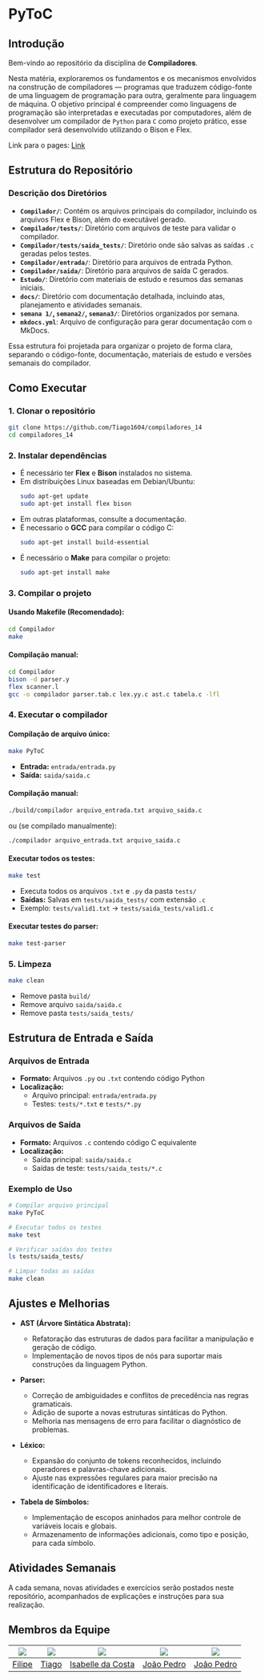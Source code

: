 # PyToC

## Introdução

Bem-vindo ao repositório da disciplina de **Compiladores**.

Nesta matéria, exploraremos os fundamentos e os mecanismos envolvidos na construção de compiladores — programas que traduzem código-fonte de uma linguagem de programação para outra, geralmente para linguagem de máquina.
O objetivo principal é compreender como linguagens de programação são interpretadas e executadas por computadores, além de desenvolver um compilador de `Python` para `C` como projeto prático, esse compilador será desenvolvido utilizando o Bison e Flex.

Link para o pages: [Link](https://tiago1604.github.io/compiladores_14/)

## Estrutura do Repositório

### Descrição dos Diretórios

- **`Compilador/`**: Contém os arquivos principais do compilador, incluindo os arquivos Flex e Bison, além do executável gerado.
- **`Compilador/tests/`**: Diretório com arquivos de teste para validar o compilador.
- **`Compilador/tests/saida_tests/`**: Diretório onde são salvas as saídas `.c` geradas pelos testes.
- **`Compilador/entrada/`**: Diretório para arquivos de entrada Python.
- **`Compilador/saida/`**: Diretório para arquivos de saída C gerados.
- **`Estudo/`**: Diretório com materiais de estudo e resumos das semanas iniciais.
- **`docs/`**: Diretório com documentação detalhada, incluindo atas, planejamento e atividades semanais.
- **`semana 1/`, `semana2/`, `semana3/`**: Diretórios organizados por semana.
- **`mkdocs.yml`**: Arquivo de configuração para gerar documentação com o MkDocs.

Essa estrutura foi projetada para organizar o projeto de forma clara, separando o código-fonte, documentação, materiais de estudo e versões semanais do compilador.

## Como Executar

### 1. **Clonar o repositório**
   ```bash
   git clone https://github.com/Tiago1604/compiladores_14
   cd compiladores_14
   ```

### 2. **Instalar dependências**
   - É necessário ter **Flex** e **Bison** instalados no sistema.
   - Em distribuições Linux baseadas em Debian/Ubuntu:
     ```bash
     sudo apt-get update
     sudo apt-get install flex bison
     ```
   - Em outras plataformas, consulte a documentação.
   - É necessario o **GCC** para compilar o código C:
     ```bash
     sudo apt-get install build-essential
     ```
   - É necessário o **Make** para compilar o projeto:
     ```bash
     sudo apt-get install make
     ```

### 3. **Compilar o projeto**

#### **Usando Makefile (Recomendado):**
   ```bash
   cd Compilador
   make
   ```

#### **Compilação manual:**
   ```bash
   cd Compilador
   bison -d parser.y
   flex scanner.l
   gcc -o compilador parser.tab.c lex.yy.c ast.c tabela.c -lfl
   ```

### 4. **Executar o compilador**

#### **Compilação de arquivo único:**
   ```bash
   make PyToC
   ```
   - **Entrada:** `entrada/entrada.py`
   - **Saída:** `saida/saida.c`

#### **Compilação manual:**
   ```bash
   ./build/compilador arquivo_entrada.txt arquivo_saida.c
   ```
   ou (se compilado manualmente):
   ```bash
   ./compilador arquivo_entrada.txt arquivo_saida.c
   ```

#### **Executar todos os testes:**
   ```bash
   make test
   ```
   - Executa todos os arquivos `.txt` e `.py` da pasta `tests/`
   - **Saídas:** Salvas em `tests/saida_tests/` com extensão `.c`
   - Exemplo: `tests/valid1.txt` → `tests/saida_tests/valid1.c`

#### **Executar testes do parser:**
   ```bash
   make test-parser
   ```

### 5. **Limpeza**
   ```bash
   make clean
   ```
   - Remove pasta `build/`
   - Remove arquivo `saida/saida.c`
   - Remove pasta `tests/saida_tests/`

## Estrutura de Entrada e Saída

### **Arquivos de Entrada**
- **Formato:** Arquivos `.py` ou `.txt` contendo código Python
- **Localização:** 
  - Arquivo principal: `entrada/entrada.py`
  - Testes: `tests/*.txt` e `tests/*.py`

### **Arquivos de Saída**
- **Formato:** Arquivos `.c` contendo código C equivalente
- **Localização:**
  - Saída principal: `saida/saida.c`
  - Saídas de teste: `tests/saida_tests/*.c`

### **Exemplo de Uso**
```bash
# Compilar arquivo principal
make PyToC

# Executar todos os testes
make test

# Verificar saídas dos testes
ls tests/saida_tests/

# Limpar todas as saídas
make clean
```

## Ajustes e Melhorias

- **AST (Árvore Sintática Abstrata):**
   - Refatoração das estruturas de dados para facilitar a manipulação e geração de código.
   - Implementação de novos tipos de nós para suportar mais construções da linguagem Python.

- **Parser:**
   - Correção de ambiguidades e conflitos de precedência nas regras gramaticais.
   - Adição de suporte a novas estruturas sintáticas do Python.
   - Melhoria nas mensagens de erro para facilitar o diagnóstico de problemas.

- **Léxico:**
   - Expansão do conjunto de tokens reconhecidos, incluindo operadores e palavras-chave adicionais.
   - Ajuste nas expressões regulares para maior precisão na identificação de identificadores e literais.

- **Tabela de Símbolos:**
   - Implementação de escopos aninhados para melhor controle de variáveis locais e globais.
   - Armazenamento de informações adicionais, como tipo e posição, para cada símbolo.

## Atividades Semanais

A cada semana, novas atividades e exercícios serão postados neste repositório, acompanhados de explicações e instruções para sua realização.

## Membros da Equipe
| [![](https://avatars.githubusercontent.com/fbressa)](https://github.com/fbressa) | [![](https://avatars.githubusercontent.com/Tiago1604)](https://github.com/Tiago1604) | [![](https://avatars.githubusercontent.com/isacostaf)](https://github.com/isacostaf) | [![](https://avatars.githubusercontent.com/johnaopedro)](https://github.com/johnaopedro) | [![](https://avatars.githubusercontent.com/JoaoPedro2206)](https://github.com/JoaoPedro2206) |
|:--:|:--:|:--:|:--:|:--:|
| [Filipe](https://github.com/fbressa) | [Tiago](https://github.com/Tiago1604) | [Isabelle da Costa](https://github.com/isacostaf) | [João Pedro](https://github.com/johnaopedro) | [João Pedro](https://github.com/JoaoPedro2206) |
